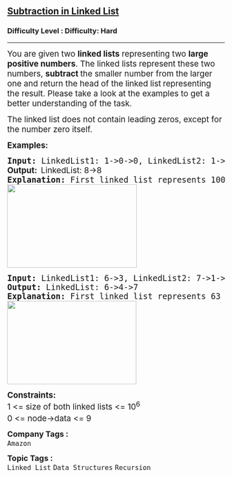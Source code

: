 <h2><a href="https://www.geeksforgeeks.org/problems/subtraction-in-linked-list/1?page=2&difficulty=Hard&sortBy=submissions">Subtraction in Linked List</a></h2><h3>Difficulty Level : Difficulty: Hard</h3><hr><div class="problems_problem_content__Xm_eO"><p><span style="font-size: 14pt;">You are given two <strong>linked lists</strong>&nbsp;representing two <strong>large positive numbers</strong>. The linked lists represent these two numbers, <strong>subtract </strong>the smaller number from the larger one and <span style="font-family: -apple-system, BlinkMacSystemFont, 'Segoe UI', Roboto, Oxygen, Ubuntu, Cantarell, 'Open Sans', 'Helvetica Neue', sans-serif;">return the head&nbsp;</span><span style="font-family: -apple-system, BlinkMacSystemFont, 'Segoe UI', Roboto, Oxygen, Ubuntu, Cantarell, 'Open Sans', 'Helvetica Neue', sans-serif;">of the&nbsp;linked list</span><strong style="font-family: -apple-system, BlinkMacSystemFont, 'Segoe UI', Roboto, Oxygen, Ubuntu, Cantarell, 'Open Sans', 'Helvetica Neue', sans-serif;">&nbsp;</strong><span style="font-family: -apple-system, BlinkMacSystemFont, 'Segoe UI', Roboto, Oxygen, Ubuntu, Cantarell, 'Open Sans', 'Helvetica Neue', sans-serif;">representing the result</span><span style="font-family: -apple-system, BlinkMacSystemFont, 'Segoe UI', Roboto, Oxygen, Ubuntu, Cantarell, 'Open Sans', 'Helvetica Neue', sans-serif;">. Please take a look at the examples to get a better understanding of the task.<br></span></span></p>
<p><span style="font-size: 18.6667px;">The linked list does not contain leading zeros, except for the number zero itself.</span></p>
<p><span style="font-size: 14pt;"><strong>Examples:</strong></span></p>
<pre><span style="font-size: 14pt;"><strong>Input: </strong>LinkedList1: 1-&gt;0-&gt;0, LinkedList2: 1-&gt;2<br><strong style="font-family: -apple-system, BlinkMacSystemFont, 'Segoe UI', Roboto, Oxygen, Ubuntu, Cantarell, 'Open Sans', 'Helvetica Neue', sans-serif;">Output:  </strong><span style="font-family: -apple-system, BlinkMacSystemFont, 'Segoe UI', Roboto, Oxygen, Ubuntu, Cantarell, 'Open Sans', 'Helvetica Neue', sans-serif;">LinkedList: 8-&gt;8<br></span><strong>Explanation: </strong>First linked list represents 100 and the second one represents 12. 12 subtracted from 100 gives us 88 as the result. It is represented as 8-&gt;8 in the linked list.<br><img src="https://media.geeksforgeeks.org/img-practice/prod/addEditProblem/700313/Web/Other/blobid1_1735211009.png" width="300" height="193"><br></span></pre>
<pre><span style="font-size: 14pt;"><strong>Input: </strong>LinkedList1: 6-&gt;3, LinkedList2: 7-&gt;1-&gt;0<br><strong>Output: </strong>LinkedList: 6-&gt;4-&gt;7<br><strong>Explanation: </strong>First linked list represents 63 and the second one represents 710. 63 subtracted from 710 gives us 647 as the result. It is represented as 6-&gt;4-&gt;7 in the linked list.<br><img src="https://media.geeksforgeeks.org/img-practice/prod/addEditProblem/700313/Web/Other/blobid2_1735211034.png" width="299" height="193"><br></span></pre>
<p><span style="font-size: 14pt;"><strong>Constraints:</strong><br>1 &lt;= size of both linked lists &lt;= 10<sup>6</sup><br>0 &lt;= node-&gt;data &lt;= 9<sup><br></sup></span></p></div><p><span style=font-size:18px><strong>Company Tags : </strong><br><code>Amazon</code>&nbsp;<br><p><span style=font-size:18px><strong>Topic Tags : </strong><br><code>Linked List</code>&nbsp;<code>Data Structures</code>&nbsp;<code>Recursion</code>&nbsp;